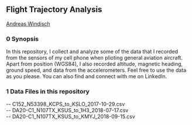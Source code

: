 ## Flight Trajectory Analysis   
[Andreas Windisch](https://www.linkedin.com/in/andreas-windisch-physics/)
   
### 0 Synopsis   
In this repository, I collect and analyze some of the data that I recorded from the sensors of my cell phone when plioting general aviation aircraft. Apart from position (WGS84), I also recorded altitude, magnetic heading, ground speed, and data from the accelerometers.
Feel free to use the data as you please. You can also find and connect with me on LinkedIn.

### 1 Data Files in this repository   

-- C152_N53398_KCPS_to_KSLO_2017-10-29.csv     
-- DA20-C1_N107TX_KSUS_to_1H3_2018-07-17.csv   
-- DA20-C1_N107TX_KSUS_to_KMYJ_2018-09-15.csv   

      
